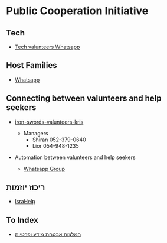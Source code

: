 # Public Cooperation Initiative

## Tech

- [Tech valunteers Whatsapp](<https://chat.whatsapp.com/GLmj3FDWiCW1RWDRnL79UV>)

## Host Families

- [Whatsapp](<https://chat.whatsapp.com/E6GofQiyosDLndYKKCcC4v>)

## Connecting between valunteers and help seekers

- [iron-swords-valunteers-kris](<https://iron-swords-valunteers-kris.co.il>)
  - Managers
    - Shiran 052-379-0640
    - Lior 054-948-1235

- Automation between valunteers and help seekers
  - [Whatsapp Group](<https://chat.whatsapp.com/JuJ1da4wYbe16uZL0cqL40>)

## ריכוז יוזמות

- [IsraHelp](<https://linktr.ee/israhelp>)

## To Index

- [המלצות אבטחת מידע ופרטיות](<https://docs.google.com/document/d/1WqZukKOUUrUclxlBluOYDqpSxgMIGuZQ0WBt7uunTFU/edit>)
